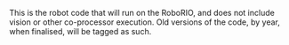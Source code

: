 This is the robot code that will run on the RoboRIO, and does not include vision or other co-processor execution. Old versions of the code, by year, when finalised, will be tagged as such.
